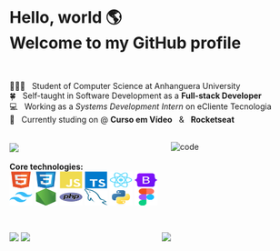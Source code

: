 <h1>Hello, world 🌎<br/>Welcome to my GitHub profile</h1><br/>

🧑🏽‍💻 &nbsp; Student of Computer Science at Anhanguera University
<br/>🍀 &nbsp; Self-taught in Software Development as a **Full-stack Developer**
<br />💻 &nbsp; Working as a *Systems Development Intern* on eCliente Tecnologia
<br/>🚀 &nbsp; Currently studing on @ <b>Curso em Vídeo</b> &nbsp; & &nbsp; <b>Rocketseat</b>

<br>

<div>
 <img align="right" alt="code" height="220em" width="220em" src="https://media1.giphy.com/media/v1.Y2lkPTc5MGI3NjExYWtoazFhcDNmNWg4dmtlMXY3aHBhZnZwbnVrOGR3bm9zbnZtMWo0MCZlcD12MV9pbnRlcm5hbF9naWZfYnlfaWQmY3Q9cw/pEuD18F5xjR9SNVmYz/giphy.gif">
 <img align="center" height="180em" src="https://github-readme-stats.vercel.app/api/top-langs/?username=baakovi&layout=compact&langs_count=7&theme=dark"/>
</div>

<br>

<div style="display: inline_block">
 <span><b>Core technologies:</b></span><br>
 <img align="center" alt="HTML" height="30" width="40" src="https://raw.githubusercontent.com/devicons/devicon/master/icons/html5/html5-original.svg">
 <img align="center" alt="CSS" height="30" width="40" src="https://raw.githubusercontent.com/devicons/devicon/master/icons/css3/css3-original.svg">
 <img align="center" alt="JS" height="30" width="40" src="https://raw.githubusercontent.com/devicons/devicon/master/icons/javascript/javascript-plain.svg">
 <img align="center" alt="TS" height="30" width="40" src="https://raw.githubusercontent.com/devicons/devicon/master/icons/typescript/typescript-plain.svg">
 <img align="center" alt="React" height="30" width="40" src="https://raw.githubusercontent.com/devicons/devicon/master/icons/react/react-original.svg">
 <img align="center" alt="Bootstrap" height="30" width="40" src="https://raw.githubusercontent.com/devicons/devicon/master/icons/bootstrap/bootstrap-original.svg">
 <img align="center" alt="TailwindCSS" height="30" width="40" src="https://raw.githubusercontent.com/devicons/devicon/master/icons/tailwindcss/tailwindcss-original.svg">
 <img align="center" alt="Nodejs" height="30" width="40" src="https://raw.githubusercontent.com/devicons/devicon/master/icons/nodejs/nodejs-original.svg">
 <img align="center" alt="PHP" height="30" width="40" src="https://raw.githubusercontent.com/devicons/devicon/6910f0503efdd315c8f9b858234310c06e04d9c0/icons/php/php-original.svg">
 <img align="center" alt="MySQL" height="30" width="40" src="https://raw.githubusercontent.com/devicons/devicon/master/icons/mysql/mysql-original.svg">
 <img align="center" alt="Python" height="30" width="40" src="https://raw.githubusercontent.com/devicons/devicon/master/icons/python/python-original.svg">
 <img align="center" alt="Figma" height="30" width="40" src="https://raw.githubusercontent.com/devicons/devicon/master/icons/figma/figma-original.svg">
</div>

<br/>

##

<div>
 <a href="https://www.linkedin.com/in/biancamoraesv/" target="_blank"><img src="https://img.shields.io/badge/-LinkedIn-%230077B5?style=for-the-badge&logo=linkedin&logoColor=white" target="_blank"></a>
 <a href="mailto:biancavmoraes@outlook.com"><img src="https://img.shields.io/badge/-email-%23333?style=for-the-badge&logo=gmail&logoColor=white" target="_blank"></a>
 <a href="https://github.com/baakovi" target="_blank"><img align="right" height="28" src="https://madewithlove.now.sh/br?heart=true&colorA=%23453960&colorB=%237c55d8&template=for-the-badge&text=Baakovi"></a>
</div>
